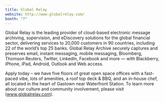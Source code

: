 ```yaml
---
title: Global Relay
website: http://www.globalrelay.com/
booth: "7"
---
```


Global Relay is the leading provider of cloud-based electronic message archiving, supervision, and eDiscovery solutions for the global financial sector, delivering services to 20,000 customers in 90 countries, including 22 of the world’s top 25 banks. Global Relay Archive securely captures and preserves email, instant messaging, mobile messaging, Bloomberg, Thomson Reuters, Twitter, LinkedIn, Facebook and more — with Blackberry, iPhone, iPad, Android, Outlook and Web access.

Apply today – we have five floors of great open space offices with a fast-paced vibe, lots of amenities, a roof top deck & BBQ, and an in-house chef, all located in the heart of Gastown near Waterfront Station. To learn more about our culture and community involvement, please visit (www.globalrelay.com).
